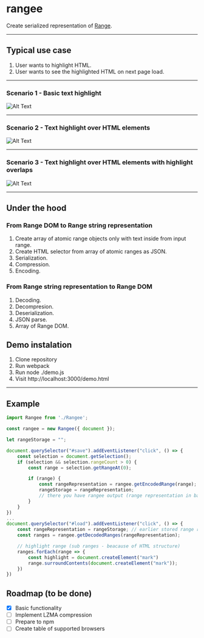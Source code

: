 # rangee
Create serialized representation of [Range](https://developer.mozilla.org/en-US/docs/Web/API/Range).
***
## Typical use case
1. User wants to highlight HTML.
2. User wants to see the highlighted HTML on next page load.
***
### Scenario 1 - Basic text highlight
![Alt Text](https://i.imgur.com/B8DJZ9Q.gif)
***
### Scenario 2 - Text highlight over HTML elements
![Alt Text](https://i.imgur.com/kNUN0ij.gif)
***
### Scenario 3 - Text highlight over HTML elements with highlight overlaps
![Alt Text](https://i.imgur.com/NsBpAJV.gif)
***
## Under the hood
### From Range DOM to Range string representation
1. Create array of atomic range objects only with text inside from input range.
2. Create HTML selector from array of atomic ranges as JSON.
3. Serialization.
4. Compression.
5. Encoding.
### From Range string representation to Range DOM
1. Decoding.
2. Decompresion.
3. Deserialization.
4. JSON parse.
5. Array of Range DOM.

## Demo instalation
1. Clone repository
2. Run webpack
3. Run node ./demo.js
4. Visit http://localhost:3000/demo.html
***
## Example
```javascript
import Rangee from './Rangee';

const rangee = new Rangee({ document });

let rangeStorage = "";

document.querySelector("#save").addEventListener("click", () => {
    const selection = document.getSelection();
    if (selection && selection.rangeCount > 0) {
        const range = selection.getRangeAt(0);

        if (range) {
            const rangeRepresentation = rangee.getEncodedRange(range);
            rangeStorage = rangeRepresentation;
            // there you have rangee output (range representation in base64) and you can store somewhere
        }
    }    
})
...
document.querySelector("#load").addEventListener("click", () => {
    const rangeRepresentation = rangeStorage; // earlier stored range representation
    const ranges = rangee.getDecodedRanges(rangeRepresentation);

    // highlight range (sub ranges - beacause of HTML structure)
    ranges.forEach(range => {
        const highlight = document.createElement("mark")
        range.surroundContents(document.createElement("mark"));
    })   
})

```
## Roadmap (to be done)
- [x] Basic functionality
- [ ] Implement LZMA compression
- [ ] Prepare to npm
- [ ] Create table of supported browsers

